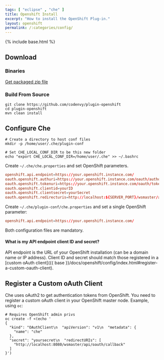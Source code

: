 ```yaml
---
tags: [ "eclipse" , "che" ]
title: Openshift Install
excerpt: "How to install the OpenShift Plug-in."
layout: openshift
permalink: /:categories/config/
---
```

{% include base.html %}

## Download  
### Binaries
[Get packaged zip file](http://maven.codenvycorp.com/content/repositories/codenvy-public-snapshots/org/eclipse/che/openshift-plugin-assembly-main/)

### Build From Source
```shell  
git clone https://github.com/codenvy/plugin-openshift
cd plugin-openshift
mvn clean install
```

## Configure Che  

```shell  
# Create a directory to host conf files
mkdir -p /home/user/.che/plugin-conf

# Set CHE_LOCAL_CONF_DIR to be this new folder
echo "export CHE_LOCAL_CONF_DIR=/home/user/.che" >> ~/.bashrc
```
Create `~/.che/che.properties` and set OpenShift parameters.
```toml  
openshift.api.endpoint=https://your.openshift.instance.com/
oauth.openshift.authuri=https://your.openshift.instance.com/oauth/authorize
oauth.openshift.tokenuri=https://your.openshift.instance.com/oauth/token
oauth.openshift.clientid=yourID
oauth.openshift.clientsecret=yourSecret
oauth.openshift.redirecturis=http://localhost:${SERVER_PORT}/wsmaster/api/oauth/callback
```
Create `~/.che/plugin-conf/che.properties` and set a single OpenShift parameter:
```toml  
openshift.api.endpoint=https://your.openshift.instance.com/
```
Both configuration files are mandatory.


#### What is my API endpoint client ID and secret?
API endpoint is the URL of your OpenShift installation (can be a domain name or IP address). Client ID and secret should match those registered in a [custom oAuth client]({{ base }}/docs/openshift/config/index.html#register-a-custom-oauth-client).  


## Register a Custom oAuth Client  
Che uses oAuth2 to get authentication tokens from OpenShift. You need to register a custom oAuth client in your OpenShift master node. Example, using `oc`:
```shell  
# Requires OpenShift admin privs
oc create -f <(echo '
{
  "kind": "OAuthClient\n  "apiVersion": "v1\n  "metadata": {
    "name": "che"
  },
  "secret": "yoursecret\n  "redirectURIs": [
    "http://localhost:8080/wsmaster/api/oauth/callback"
  ]
}')
```
